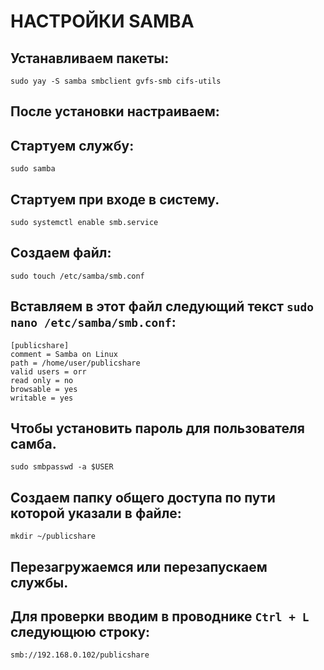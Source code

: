 # НАСТРОЙКИ SAMBA
## Устанавливаем пакеты:
```
sudo yay -S samba smbclient gvfs-smb cifs-utils
```
## После установки настраиваем:  
## Стартуем службу:
```
sudo samba
```
## Стартуем при входе в систему.
```
sudo systemctl enable smb.service
```
## Создаем файл: 
```
sudo touch /etc/samba/smb.conf
```
## Вставляем в этот файл следующий текст `sudo nano /etc/samba/smb.conf`:
```
[publicshare]
comment = Samba on Linux
path = /home/user/publicshare
valid users = orr
read only = no
browsable = yes
writable = yes
```
## Чтобы установить пароль для пользователя самба. 
```
sudo smbpasswd -a $USER
```
## Создаем папку общего доступа по пути которой указали в файле:
```
mkdir ~/publicshare
```
## Перезагружаемся или перезапускаем службы.  
## Для проверки вводим в проводнике `Ctrl + L` следующюю строку:
```
smb://192.168.0.102/publicshare
``` 